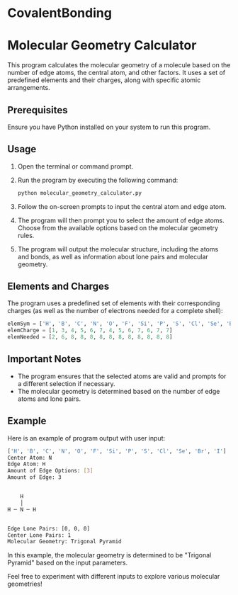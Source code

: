 # CovalentBonding
# Molecular Geometry Calculator

This program calculates the molecular geometry of a molecule based on the number of edge atoms, the central atom, and other factors. It uses a set of predefined elements and their charges, along with specific atomic arrangements.

## Prerequisites

Ensure you have Python installed on your system to run this program.

## Usage

1. Open the terminal or command prompt.
2. Run the program by executing the following command:

    ```bash
    python molecular_geometry_calculator.py
    ```

3. Follow the on-screen prompts to input the central atom and edge atom.

4. The program will then prompt you to select the amount of edge atoms. Choose from the available options based on the molecular geometry rules.

5. The program will output the molecular structure, including the atoms and bonds, as well as information about lone pairs and molecular geometry.

## Elements and Charges

The program uses a predefined set of elements with their corresponding charges (as well as the number of electrons needed for a complete shell):

```python
elemSym = ['H', 'B', 'C', 'N', 'O', 'F', 'Si', 'P', 'S', 'Cl', 'Se', 'Br', 'I']
elemCharge = [1, 3, 4, 5, 6, 7, 4, 5, 6, 7, 6, 7, 7]
elemNeeded = [2, 6, 8, 8, 8, 8, 8, 8, 8, 8, 8, 8, 8]
```

## Important Notes

- The program ensures that the selected atoms are valid and prompts for a different selection if necessary.
- The molecular geometry is determined based on the number of edge atoms and lone pairs.

## Example

Here is an example of program output with user input:

```bash
['H', 'B', 'C', 'N', 'O', 'F', 'Si', 'P', 'S', 'Cl', 'Se', 'Br', 'I']
Center Atom: N
Edge Atom: H
Amount of Edge Options: [3]
Amount of Edge: 3


    H
    │
H ─ N ─ H


Edge Lone Pairs: [0, 0, 0]
Center Lone Pairs: 1
Molecular Geometry: Trigonal Pyramid
```

In this example, the molecular geometry is determined to be "Trigonal Pyramid" based on the input parameters.

Feel free to experiment with different inputs to explore various molecular geometries!

